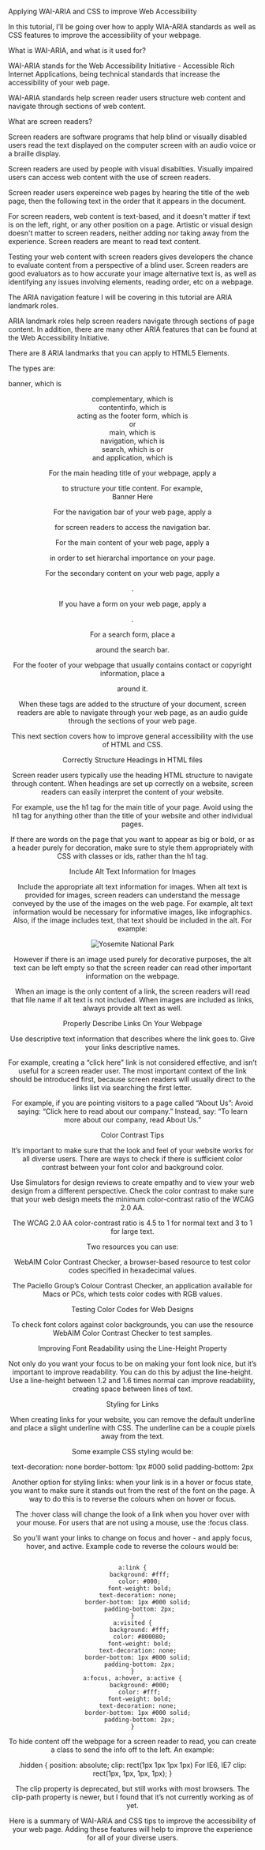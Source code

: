 Applying WAI-ARIA and CSS to improve Web Accessibility

In this tutorial, I’ll be going over how to apply WIA-ARIA standards as well as CSS features to improve the accessibility of your webpage. 

What is WAI-ARIA, and what is it used for?

WAI-ARIA stands for the Web Accessibility Initiative - Accessible Rich Internet Applications, being technical standards that increase the accessibility of your web page. 

WAI-ARIA standards help screen reader users structure web content and navigate through sections of web content. 

What are screen readers?

Screen readers are software programs that help blind or visually disabled users read the text displayed on the computer screen with an audio voice or a braille display. 

Screen readers are used by people with visual disabilties. Visually impaired users can access web content with the use of screen readers. 

Screen reader users expereince web pages by hearing the title of the web page, then the following text in the order that it appears in the document. 

For screen readers, web content is text-based, and it doesn't matter if text is on the left, right, or any other position on a page. Artistic or visual design doesn't matter to screen readers, neither adding nor taking away from the experience. Screen readers are meant to read text content. 

Testing your web content with screen readers gives developers the chance to evaluate content from a perspective of a blind user. Screen readers are good evaluators as to how accurate your image alternative text is, as well as identifying any issues involving elements, reading order, etc on a webpage. 

The ARIA navigation feature I will be covering in this tutorial are ARIA landmark roles. 

ARIA landmark roles help screen readers navigate through sections of page content. In addition, there are many other ARIA features that can be found at the Web Accessibility Initiative. 

There are 8 ARIA landmarks that you can apply to HTML5 Elements.

The types are:

banner, which is <header>
complementary, which is <aside>
contentinfo, which is <div> acting as the footer
form, which is <form> or <div>
main, which is <main>
navigation, which is <nav>
search, which is <form> or <div>
and application, which is <div>

For the main heading title of your webpage, apply a <div role="banner"> to structure your title content.
For example, <div role="banner"> Banner Here </div>

For the navigation bar of your web page, apply a <div role="navigation"> for screen readers to access the navigation bar. 

For the main content of your web page, apply a <div role="main"> in order to set hierarchal importance on your page. 

For the secondary content on your web page, apply a <div role="complementary">.

If you have a form on your web page, apply a <div role="form">. 

For a search form, place a <div role="search"> around the search bar. 

For the footer of your webpage that usually contains contact or copyright information, place a <div role="contentinfo"> around it.  

When these tags are added to the structure of your document, screen readers are able to navigate through your web page, as an audio guide through the sections of your web page. 


This next section covers how to improve general accessibility with the use of HTML and CSS. 


Correctly Structure Headings in HTML files

Screen reader users typically use the heading HTML structure to navigate through content. When headings are set up correctly on a website, screen readers can easily interpret the content of your website. 

For example, use the h1 tag for the main title of your page. Avoid using the h1 tag for anything other than the title of your website and other individual pages. 

If there are words on the page that you want to appear as big or bold, or as a header purely for decoration, make sure to style them appropriately with CSS with classes or ids, rather than the h1 tag. 


Include Alt Text Information for Images

Include the appropriate alt text information for images. When alt text is provided for images, screen readers can understand the message conveyed by the use of the images on the web page. For example, alt text information would be necessary for informative images, like infographics. Also, if the image includes text, that text should be included in the alt. For example:

<img src="yosemite.gif" alt="Yosemite National Park">


However if there is an image used purely for decorative purposes, the alt text can be left empty so that the screen reader can read other important information on the webpage. 

When an image is the only content of a link, the screen readers will read that file name if alt text is not included. When images are included as links, always provide alt text as well.


Properly Describe Links On Your Webpage

Use descriptive text information that describes where the link goes to. Give your links descriptive names. 

For example, creating a “click here” link is not considered effective, and isn’t useful for a screen reader user. The most important context of the link should be introduced first, because screen readers will usually direct to the links list via searching the first letter. 

For example, if you are pointing visitors to a page called “About Us”:
Avoid saying: “Click here to read about our company.”
Instead, say: “To learn more about our company, read About Us.”


Color Contrast Tips

It’s important to make sure that the look and feel of your website works for all diverse users. There are ways to check if there is sufficient color contrast between your font color and background color.

Use Simulators for design reviews to create empathy and to view your web design from a different perspective. Check the color contrast to make sure that your web design meets the minimum color-contrast ratio of the WCAG 2.0 AA. 

The WCAG 2.0 AA color-contrast ratio is 4.5 to 1 for normal text and 3 to 1 for large text. 

Two resources you can use:

WebAIM Color Contrast Checker, a browser-based resource to test color codes specified in hexadecimal values. 

The Paciello Group’s Colour Contrast Checker, an application available for Macs or PCs, which tests color codes with RGB values. 


Testing Color Codes for Web Designs

To check font colors against color backgrounds, you can use the resource WebAIM Color Contrast Checker to test samples. 


Improving Font Readability using the Line-Height Property

Not only do you want your focus to be on making your font look nice, but it’s important to improve readability. You can do this by adjust the line-height. Use a line-height between 1.2 and 1.6 times normal can improve readability, creating space between lines of text. 


Styling for Links 

When creating links for your website, you can remove the default underline and place a slight underline with CSS. The underline can be a couple pixels away from the text. 

Some example CSS styling would be:

text-decoration: none
border-bottom: 1px #000 solid
padding-bottom: 2px

Another option for styling links: when your link is in a hover or focus state, you want to make sure it stands out from the rest of the font on the page. A way to do this is to reverse the colours when on hover or focus. 
 
The :hover class will change the look of a link when you hover over with your mouse. For users that are not using a mouse, use the :focus class. 

So you’ll want your links to change on focus and hover - and apply focus, hover, and active. Example code to reverse the colours would be:

<code>
a:link {
	background: #fff;
	color: #000;
	font-weight: bold;
	text-decoration: none; 
	border-bottom: 1px #000 solid; 
	padding-bottom: 2px;
}
a:visited {
	background: #fff;
	color: #800080;
	font-weight: bold;
	text-decoration: none; 
	border-bottom: 1px #000 solid; 
	padding-bottom: 2px;
}
a:focus, a:hover, a:active {
	background: #000;
	color: #fff;
	font-weight: bold;
	text-decoration: none; 
	border-bottom: 1px #000 solid; 
	padding-bottom: 2px;
}
</code>

To hide content off the webpage for a screen reader to read, you can create a class to send the info off to the left. An example:

.hidden {
position: absolute;
clip: rect(1px 1px 1px 1px) For IE6, IE7
clip: rect(1px, 1px, 1px, 1px);
}

The clip property is deprecated, but still works with most browsers. The clip-path property is newer, but I found that it’s not currently working as of yet.  

Here is a summary of WAI-ARIA and CSS tips to improve the accessibility of your web page. Adding these features will help to improve the experience for all of your diverse users. 
